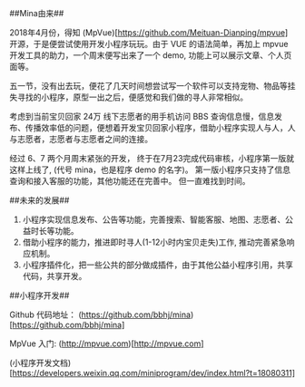 ##Mina由来##

2018年4月份，得知 (MpVue)[https://github.com/Meituan-Dianping/mpvue] 开源，于是便尝试使用开发小程序玩玩。由于 VUE 的语法简单，再加上 mpvue 开发工具的助力，一个周末便写出来了一个 demo, 功能上可以展示文章、个人页面等。

五一节，没有出去玩，便花了几天时间想尝试写一个软件可以支持宠物、物品等挂失寻找的小程序，原型一出之后，便感觉和我们做的寻人非常相似。 

考虑到当前宝贝回家 24万 线下志愿者的用手机访问 BBS 查询信息慢，信息发布、传播效率低的问题，便想着开发宝贝回家小程序，借助小程序实现人与人，人与志愿者，志愿者与志愿者之间的连接。 

经过 6、7 两个月周末紧张的开发， 终于在7月23完成代码审核，小程序第一版就这样上线了, (代号 mina，也是程序 demo 的名字)。 第一版小程序只支持了信息查询和接入客服的功能，其他功能还在完善中。 但一直难找到时间。

##未来的发展##

1. 小程序实现信息发布、公告等功能，完善搜索、智能客服、地图、志愿者、公益时长等功能。 
2. 借助小程序的能力，推进即时寻人(1-12小时内宝贝走失)工作, 推动完善紧急响应机制。
3. 小程序插件化，把一些公共的部分做成插件，由于其他公益小程序引用，共享代码，共享开发。


##小程序开发##

Github 代码地址：
(https://github.com/bbhj/mina)[https://github.com/bbhj/mina]

MpVue 入门: 
(http://mpvue.com)[http://mpvue.com]

(小程序开发文档)[https://developers.weixin.qq.com/miniprogram/dev/index.html?t=18080311]
